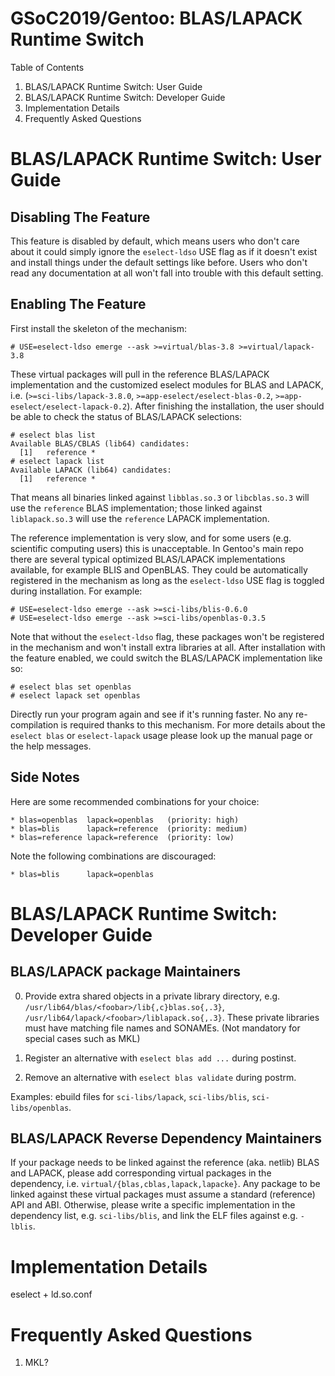 GSoC2019/Gentoo: BLAS/LAPACK Runtime Switch
===========================================

Table of Contents

1. BLAS/LAPACK Runtime Switch: User Guide
2. BLAS/LAPACK Runtime Switch: Developer Guide
3. Implementation Details
4. Frequently Asked Questions

BLAS/LAPACK Runtime Switch: User Guide
======================================

## Disabling The Feature

This feature is disabled by default, which means users who don't care about it
could simply ignore the `eselect-ldso` USE flag as if it doesn't exist and
install things under the default settings like before. Users who don't read any
documentation at all won't fall into trouble with this default setting.

## Enabling The Feature 

First install the skeleton of the mechanism:

```
# USE=eselect-ldso emerge --ask >=virtual/blas-3.8 >=virtual/lapack-3.8
```

These virtual packages will pull in the reference BLAS/LAPACK implementation
and the customized eselect modules for BLAS and LAPACK, i.e.
(`>=sci-libs/lapack-3.8.0`, `>=app-eselect/eselect-blas-0.2`,
`>=app-eselect/eselect-lapack-0.2`). After finishing the installation, the user
should be able to check the status of BLAS/LAPACK selections: 

```
# eselect blas list
Available BLAS/CBLAS (lib64) candidates:
  [1]   reference *
# eselect lapack list
Available LAPACK (lib64) candidates:
  [1]   reference *
```

That means all binaries linked against `libblas.so.3` or `libcblas.so.3` will
use the `reference` BLAS implementation; those linked against `liblapack.so.3`
will use the `reference` LAPACK implementation.

The reference implementation is very slow, and for some users (e.g. scientific
computing users) this is unacceptable. In Gentoo's main repo there are several
typical optimized BLAS/LAPACK implementations available, for example BLIS and
OpenBLAS. They could be automatically registered in the mechanism as long as
the `eselect-ldso` USE flag is toggled during installation. For example:

```
# USE=eselect-ldso emerge --ask >=sci-libs/blis-0.6.0
# USE=eselect-ldso emerge --ask >=sci-libs/openblas-0.3.5
```

Note that without the `eselect-ldso` flag, these packages won't be registered
in the mechanism and won't install extra libraries at all. After installation
with the feature enabled, we could switch the BLAS/LAPACK implementation like
so:

```
# eselect blas set openblas
# eselect lapack set openblas
```

Directly run your program again and see if it's running faster. No any
re-compilation is required thanks to this mechanism. For more details
about the `eselect blas` or `eselect-lapack` usage please look up the
manual page or the help messages.

## Side Notes

Here are some recommended combinations for your choice:

```
* blas=openblas  lapack=openblas   (priority: high)
* blas=blis      lapack=reference  (priority: medium)
* blas=reference lapack=reference  (priority: low)
```

Note the following combinations are discouraged:

```
* blas=blis      lapack=openblas
```

BLAS/LAPACK Runtime Switch: Developer Guide
===========================================

## BLAS/LAPACK package Maintainers

0. Provide extra shared objects in a private library directory, e.g.
`/usr/lib64/blas/<foobar>/lib{,c}blas.so{,.3}`,
`/usr/lib64/lapack/<foobar>/liblapack.so{,.3}`. These private libraries must
have matching file names and SONAMEs. (Not mandatory for special cases such as
MKL)

1. Register an alternative with `eselect blas add ...` during postinst.

2. Remove an alternative with `eselect blas validate` during postrm.

Examples: ebuild files for `sci-libs/lapack`, `sci-libs/blis`, `sci-libs/openblas`.

## BLAS/LAPACK Reverse Dependency Maintainers

If your package needs to be linked against the reference (aka. netlib) BLAS
and LAPACK, please add corresponding virtual packages in the dependency, i.e.
`virtual/{blas,cblas,lapack,lapacke}`. Any package to be linked against
these virtual packages must assume a standard (reference) API and ABI.
Otherwise, please write a specific implementation in the dependency list,
e.g. `sci-libs/blis`, and link the ELF files against e.g. `-lblis`.

Implementation Details
======================

eselect + ld.so.conf

Frequently Asked Questions
==========================

1. MKL?

